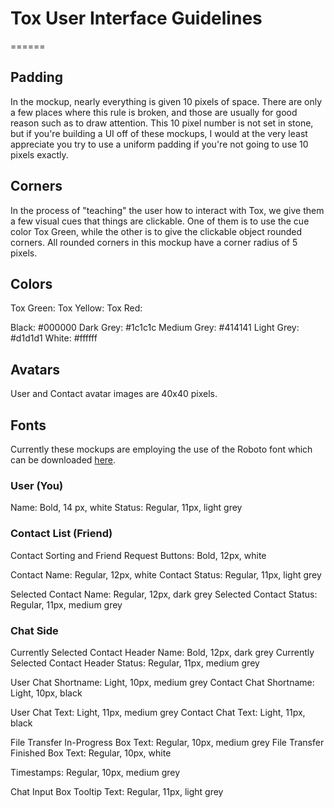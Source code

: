 # Tox User Interface Guidelines
======

## Padding

In the mockup, nearly everything is given 10 pixels of space. There are only a few places where this rule is broken, and those are usually for good reason such as to draw attention. This 10 pixel number is not set in stone, but if you're building a UI off of these mockups, I would at the very least appreciate you try to use a uniform padding if you're not going to use 10 pixels exactly.

## Corners

In the process of "teaching" the user how to interact with Tox, we give them a few visual cues that things are clickable. One of them is to use the cue color Tox Green, while the other is to give the clickable object rounded corners. All rounded corners in this mockup have a corner radius of 5 pixels.

## Colors

Tox Green:
Tox Yellow:
Tox Red:

Black: #000000
Dark Grey: #1c1c1c
Medium Grey: #414141
Light Grey: #d1d1d1
White: #ffffff

## Avatars

User and Contact avatar images are 40x40 pixels.

## Fonts

Currently these mockups are employing the use of the Roboto font which can be downloaded <a href="http://developer.android.com/design/style/typography.html">here</a>.

### User (You)
Name: Bold, 14 px, white
Status: Regular, 11px, light grey

### Contact List (Friend)
Contact Sorting and Friend Request Buttons: Bold, 12px, white

Contact Name: Regular, 12px, white
Contact Status: Regular, 11px, light grey

Selected Contact Name: Regular, 12px, dark grey
Selected Contact Status: Regular, 11px, medium grey

### Chat Side
Currently Selected Contact Header Name: Bold, 12px, dark grey
Currently Selected Contact Header Status: Regular, 11px, medium grey

User Chat Shortname: Light, 10px, medium grey
Contact Chat Shortname: Light, 10px, black

User Chat Text: Light, 11px, medium grey
Contact Chat Text: Light, 11px, black

File Transfer In-Progress Box Text: Regular, 10px, medium grey
File Transfer Finished Box Text: Regular, 10px, white

Timestamps: Regular, 10px, medium grey

Chat Input Box Tooltip Text: Regular, 11px, light grey
